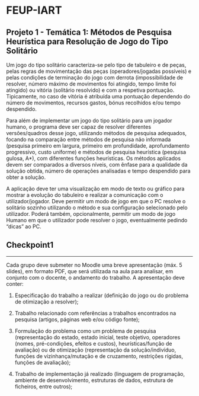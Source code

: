 # FEUP-IART

## Projeto 1 - Temática 1: Métodos de Pesquisa Heurística para Resolução de Jogo do Tipo Solitário 
Um jogo do tipo solitário caracteriza-se pelo tipo de tabuleiro e de peças, pelas regras de movimentação das peças (operadores/jogadas possíveis) e pelas condições de terminação do jogo com derrota (impossibilidade de resolver, número máximo de movimentos foi atingido, tempo limite foi atingido) ou vitória (solitário resolvido) e com a respetiva pontuação. Tipicamente, no caso de vitória é atribuída uma pontuação dependendo do número de movimentos, recursos gastos, bónus recolhidos e/ou tempo
despendido.

Para além de implementar um jogo do tipo solitário para um jogador humano, o programa deve ser capaz de resolver diferentes versões/quadros desse jogo, utilizando métodos de pesquisa adequados, focando na comparação entre métodos de pesquisa não informada (pesquisa primeiro em largura, primeiro em profundidade, aprofundamento progressivo, custo uniforme) e métodos de pesquisa heurística (pesquisa gulosa, A*), com diferentes funções heurísticas. Os métodos aplicados devem ser comparados a diversos níveis, com ênfase para a qualidade da solução obtida, número de operações analisadas e tempo despendido para obter a solução.

A aplicação deve ter uma visualização em modo de texto ou gráfico para mostrar a evolução do tabuleiro e realizar a comunicação com o utilizador/jogador. Deve permitir um modo de jogo em que o PC resolve o solitário sozinho utilizando o método e sua configuração selecionado pelo utilizador. Poderá também, opcionalmente, permitir um modo de jogo Humano em que o utilizador pode resolver o jogo,
eventualmente pedindo “dicas” ao PC. 

## Checkpoint1
------
Cada grupo deve submeter no Moodle uma breve apresentação (máx. 5 slides), em formato PDF, que será
utilizada na aula para analisar, em conjunto com o docente, o andamento do trabalho. A apresentação deve
conter:

1.  Especificação do trabalho a realizar (definição do jogo ou do problema de otimização a resolver);

2. Trabalho relacionado com referências a trabalhos encontrados na pesquisa (artigos, páginas web e/ou
código fonte);

3. Formulação do problema como um problema de pesquisa (representação do estado, estado
inicial, teste objetivo, operadores (nomes, pré-condições, efeitos e custos), heurísticas/função de avaliação)
ou de otimização (representação da solução/indivíduo, funções de vizinhança/mutação e de cruzamento,
restrições rígidas, funções de avaliação);

4. Trabalho de implementação já realizado (linguagem de programação, ambiente de desenvolvimento, estruturas de dados, estrutura 
de ficheiros, entre outros);

